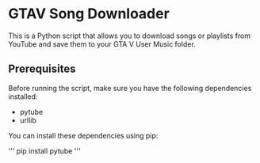 # GTAV Song Downloader

This is a Python script that allows you to download songs or playlists from YouTube and save them to your GTA V User Music folder.

## Prerequisites

Before running the script, make sure you have the following dependencies installed:

- pytube
- urllib

You can install these dependencies using pip:

'''
pip install pytube
'''